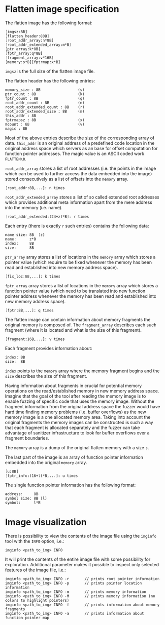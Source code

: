 # Flatten image specification

The flatten image has the following format:

```
[imgsz:8B]
[flatten_header:80B]
[root_addr_array:n*8B]
[root_addr_extended_array:m*B]
[ptr_array:k*8B]
[fptr_array:q*8B]
[fragment_array:v*16B]
[memory:s*B][fptrmap:x*B]
```

`imgsz` is the full size of the flatten image file.

The flatten header has the following entries:
```
memory_size : 8B                 (s)
ptr_count : 8B                   (k)
fptr_count : 8B                  (q)
root_addr_count : 8B             (n)
root_addr_extended_count : 8B    (r)
root_addr_extended_size : 8B     (m)
this_addr : 8B
fptrmapsz : 8B                   (x)
mcount : 8B                      (v)
magic : 8B
```

Most of the above entries describe the size of the corresponding array of data. `this_addr` is an original address of a predefined code location in the original address space which servers as an base for offset computation for function pointer addresses. The magic value is an ASCII coded work `FLATTEN\0`.

`root_addr_array` stores a list of root addresses (i.e. the points in the image which can be used to further access the data embedded into the image) stored consecutively as a list of offsets into the `memory` array.
```
[root_addr:8B,...]: n times
```

`root_addr_extended_array` stores a list of so called extended root addresses which provides additional meta information apart from the mere address into the memory (i.e. name).
```
[root_addr_extended:(24+z)*B]: r times
```

Each entry (there is exactly `r` such entries) contains the following data:
```
name size: 8B  (z)
name:      z*B
index:     8B
size:      8B
```

`ptr_array` array stores a list of locations in the `memory` array which stores a pointer value (which require to be fixed whenever the memory has been read and established into new memory address space).
```
[fix_loc:8B,...]: k times
```

`fptr_array` array stores a list of locations in the `memory` array which stores a function pointer value (which need to be translated into new function pointer address whenever the memory has been read and established into new memory address space).
```
[fptr:8B,...]: q times
```

The flatten image can contain information about memory fragments the original memory is composed of. The `fragment_array` describes each such fragment (where it is located and what is the size of this fragment).
```
[fragment:16B,...]: v times
```

Each fragment provides information about:
```
index: 8B
size:  8B
```

`index` points to the `memory` array where the memory fragment begins and the `size` describes the size of this fragment.

Having information about fragments in crucial for potential memory operations on the read/established memory in new memory address space. Imagine that the goal of the tool after reading the memory image is to enable fuzzing of specific code that uses the memory image. Without the fragment information from the original address space the fuzzer would have hard time finding memory problems (i.e. buffer overflows) as the new memory image is a one allocated memory area. Taking into account the original fragments the memory images can be constructed is such a way that each fragment is allocated separately and the fuzzer can take advantage of sanitizer infrastructure to look for buffer overflows over a fragment boundaries.

The `memory` array is a dump of the original flatten memory with a size `s`.

The last part of the image is an array of function pointer information embedded into the original `memory` array.
```
[u:8B]
[fptr_info:(16+l)*B,...]: u times
```

The single function pointer information has the following format:
```
address:     8B
symbol size: 8B (l)
symbol:      l*B
```

# Image visualization

There is possibility to view the contents of the image file using the `imginfo` tool with the `INFO` option, i.e.:
```
imginfo <path_to_img> INFO
```

It will print the contents of the entire image file with some possibility for exploration. Additional parameter makes it possible to inspect only selected features of the image file, i.e.:
```
imginfo <path_to_img> INFO -r		// prints root pointer information
imginfo <path_to_img> INFO -p		// prints pointer location information
imginfo <path_to_img> INFO -m		// prints memory information
imginfo <path_to_img> INFO -M		// prints memory information (no colors to highlight pointers)
imginfo <path_to_img> INFO -f		// prints information about memory fragments
imginfo <path_to_img> INFO -a		// prints information about function pointer map
```

